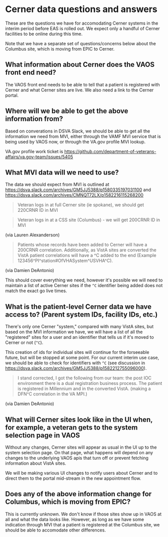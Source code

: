 # Cerner data questions and answers

These are the questions we have for accomodating Cerner systems in the interim period before EAS is rolled out. We expect only a handful of Cerner facilities to be online during this time.

Note that we have a separate set of questions/concerns below about the Columbus site, which is moving from EPIC to Cerner.

## What information about Cerner does the VAOS front end need?

The VAOS front end needs to be able to tell that a patient is registered with Cerner and what Cerner sites are live. We also need a link to the Cerner portal.

## Where will we be able to get the above information from?

Based on converations in DSVA Slack, we should be able to get all the information we need from MVI, either through the VAMF MVI service that is being used by VAOS now, or through the VA.gov profile MVI lookup.

VA.gov profile work ticket is https://github.com/department-of-veterans-affairs/va.gov-team/issues/5405

## What MVI data will we need to use?

The data we should expect from MVI is outlined at https://dsva.slack.com/archives/GM5JJ5388/p1580335197031100 and https://dsva.slack.com/archives/CMNQT72LX/p1582216115268200

> Veteran logs in at full Cerner site (ie spokane), we should get 220CRNR ID in MVI

> Veteran logs in at a CSS site (Columbus)  - we will get 200CRNR  ID in MVI

(via Lauren Alexanderson)

> Patients whose records have been added to Cerner will have a 200CRNR correlation. Additionally, as VistA sites are converted the VistA patient correlations will have a ^C added to the end (Example 123456^PI^station#OfVHASystem^USVHA^C).

(via Damien DeAntonio)

This should cover everything we need, however it's possible we will need to maintain a list of active Cerner sites if the `^C` identifier being added does not match the exact go live times.

## What is the patient-level Cerner data we have access to? (Parent system IDs, facility IDs, etc.)

There's only one Cerner "system," compared with many VistA sites, but based on the MVI information we have, we will have a list of all the "registered" sites for a user and an identifier that tells us if it's moved to Cerner or not (`^C`).

This creation of ids for individual sites will continue for the forseeable future, but will be stopped at some point. For our current interim use case, we should be able to check for identifiers with `^C` (see discussion in https://dsva.slack.com/archives/GM5JJ5388/p1582212755096000).

> I stand corrected, I got the following from our team: the post IOC environment there is a dual registration business process. The patient is registered in Millennium and in the converted VistA. (making a DFN^C correlation in the VA MPI.)

(via Damien DeAntonio)

## What will Cerner sites look like in the UI when, for example, a veteran gets to the system selection page in VAOS

Without any changes, Cerner sites will appear as usual in the UI up to the system selection page. On that page, what happens will depend on any changes to the underlying VAOS apis that turn off or prevent fetching information about VistA sites.

We will be making various UI changes to notify users about Cerner and to direct them to the portal mid-stream in the new appointment flow.

## Does any of the above information change for Columbus, which is moving from EPIC?

This is currently unknown. We don't know if those sites show up in VAOS at all and what the data looks like. However, as long as we have some indication through MVI that a patient is registered at the Columbus site, we should be able to accomodate other differences.
